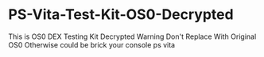 # PS-Vita-Test-Kit-OS0-Decrypted
This is OS0 DEX Testing Kit Decrypted Warning Don't Replace With Original OS0 Otherwise could be brick your console ps vita
